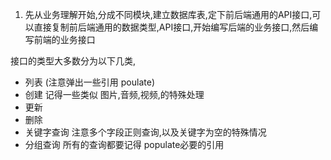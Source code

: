 1. 先从业务理解开始,分成不同模块,建立数据库表,定下前后端通用的API接口,可以直接复制前后端通用的数据类型,API接口,开始编写后端的业务接口,然后编写前端的业务接口


接口的类型大多数分为以下几类,
* 列表   (注意弹出一些引用 poulate)
* 创建   记得一些类似 图片,音频,视频,的特殊处理
* 更新 
* 删除
* 关键字查询   注意多个字段正则查询,以及关键字为空的特殊情况
* 分组查询    所有的查询都要记得 populate必要的引用
